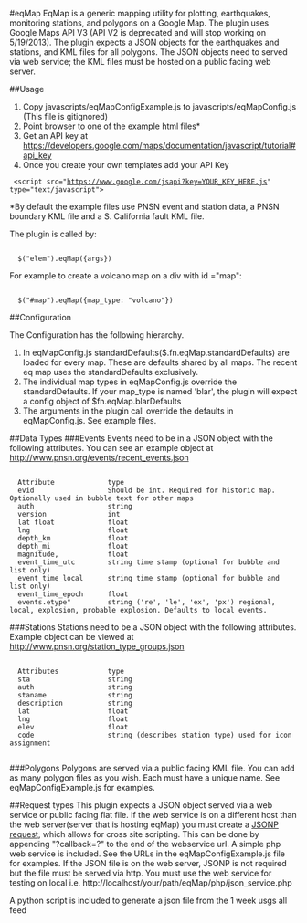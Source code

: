 #eqMap
EqMap is a generic mapping utility for plotting, earthquakes, monitoring stations,  and polygons on a Google Map. The plugin uses Google Maps API V3 (API V2 is deprecated and will stop working on 5/19/2013). The plugin expects a JSON objects for the earthquakes and stations, and KML files for all polygons. The JSON objects need to served via web service; the KML files must be hosted on a public facing web server.  

##Usage 
1. Copy javascripts/eqMapConfigExample.js to javascripts/eqMapConfig.js (This file is gitignored)
2. Point browser to one of the example html files* 
3. Get an API key at https://developers.google.com/maps/documentation/javascript/tutorial#api_key
4. Once you create your own templates add your API Key

<code> &lt;script src="https://www.google.com/jsapi?key=YOUR_KEY_HERE.js" type="text/javascript"&gt; </script></code>

*By default the example files use PNSN event and station data, a PNSN boundary KML file and a S. California fault KML file.


The plugin is called by:
<pre><code>
  $("elem").eqMap({args})
</code></pre>

For example to create a volcano map on a div with id ="map":
<pre><code>
  $("#map").eqMap({map_type: "volcano"})
</code></pre>
##Configuration

The Configuration has the following hierarchy.

1. In eqMapConfig.js standardDefaults($.fn.eqMap.standardDefaults) are loaded for every map. These are defaults shared by all maps. The recent eq map uses the standardDefaults exclusively.
2. The individual map types in eqMapConfig.js override the standardDefaults. If your map_type is named 'blar', the plugin will expect a config object of $fn.eqMap.blarDefaults
3. The arguments in the plugin call override the defaults in eqMapConfig.js. See example files.


##Data Types
###Events
Events need to be in a JSON object with the following attributes. You can see an example object at http://www.pnsn.org/events/recent_events.json
<pre><code>
  Attribute             type
  evid                  Should be int. Required for historic map. Optionally used in bubble text for other maps
  auth                  string
  version               int 
  lat float             float
  lng                   float
  depth_km              float
  depth_mi              float
  magnitude,            float
  event_time_utc        string time stamp (optional for bubble and list only)
  event_time_local      string time stamp (optional for bubble and list only)
  event_time_epoch      float
  events.etype"         string ('re', 'le', 'ex', 'px') regional, local, explosion, probable explosion. Defaults to local events.
</code></pre>

###Stations
Stations need to be a JSON object with the following attributes. Example object can be viewed at http://www.pnsn.org/station_type_groups.json
<pre><code>
  Attributes            type
  sta                   string
  auth                  string
  staname               string 
  description           string
  lat                   float
  lng                   float
  elev                  float
  code                  string (describes station type) used for icon assignment
  
</code></pre>

###Polygons
Polygons are served via a public facing KML file. You can add as many polygon files as you wish. Each must have a unique name. See eqMapConfigExample.js for examples.

##Request types
This plugin expects a JSON object served via a web service or public facing flat file. If the web service is on a different host than the web server(server that is hosting eqMap) you must create a [JSONP request](http://en.wikipedia.org/wiki/JSONP), which allows for cross site scripting. This can be done by appending "?callback=?" to the end of the webservice url. A simple php web service is included. See the  URLs in the eqMapConfigExample.js file for examples. If the JSON file is on the web server, JSONP is not required but the file must be served via http. You must use the web service for testing on local i.e. http://localhost/your/path/eqMap/php/json_service.php

A python script is included to generate a json file from the 1 week usgs all feed
